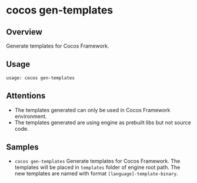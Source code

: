 # cocos gen-templates

## Overview

Generate templates for Cocos Framework.

## Usage

`usage: cocos gen-templates`

## Attentions

* The templates generated can only be used in Cocos Framework environment.
* The templates generated are using engine as prebuilt libs but not source code.

## Samples

* `cocos gen-templates`
Generate templates for Cocos Framework. The templates will be placed in `templates` folder of engine root path. The new templates are named with format `[language]-template-binary`.
